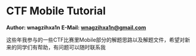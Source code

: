 # CTF Mobile Tutorial

**Author: wnagzihxa1n**
**E-Mail: wnagzihxa1n@gmail.com**

这些年我参与的一些CTF比赛里Mobile部分的解题思路以及解题文件，希望对新来的同学们有帮助，有问题可以随时联系我